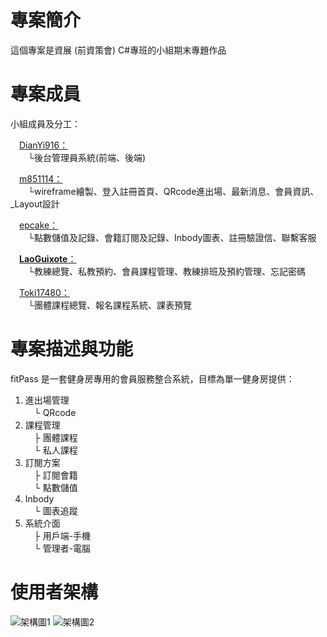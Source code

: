 # 專案簡介
這個專案是資展 (前資策會) C#專班的小組期末專題作品

# 專案成員
小組成員及分工：  

　<a href="https://github.com/DianYi916">DianYi916：</a>  
　　└後台管理員系統(前端、後端)  
  
　<a href="https://github.com/m851114">m851114：</a>  
　　└wireframe繪製、登入註冊首頁、QRcode進出場、最新消息、會員資訊、_Layout設計  
  
　<a href="https://github.com/epcake">epcake：</a>  
　　└點數儲值及記錄、會籍訂閱及記錄、Inbody圖表、註冊驗證信、聯繫客服  
  
　<a href="https://github.com/LaoGuixote">**LaoGuixote**：</a>  
　　└教練總覽、私教預約、會員課程管理、教練排班及預約管理、忘記密碼  
  
　<a href="https://github.com/Toki17480">Toki17480：</a>  
　　└團體課程總覽、報名課程系統、課表預覽  

# 專案描述與功能
fitPass 是一套健身房專用的會員服務整合系統，目標為單一健身房提供：  
1. 進出場管理  
　└ QRcode
2. 課程管理  
　├ 團體課程  
　└ 私人課程  
4. 訂閱方案  
　├ 訂閱會籍  
　└ 點數儲值  
5. Inbody  
　└ 圖表追蹤  
6. 系統介面  
　├ 用戶端-手機  
　└ 管理者-電腦  

# 使用者架構
<img src="" alt="架構圖1">
<img src="" alt="架構圖2">
